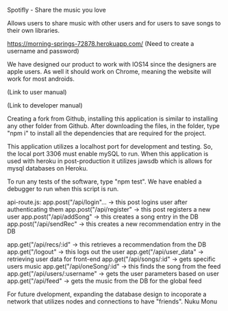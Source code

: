 Spotifly - Share the music you love

Allows users to share music with other users and for users to save songs to their own libraries.

https://morning-springs-72878.herokuapp.com/
(Need to create a username and password)

We have designed our product to work with IOS14 since the designers are apple users. As well it should work on Chrome, meaning the website will work for most androids.

(Link to user manual)

(Link to developer manual)


Creating a fork from Github, installing this application is similar to installing any other folder from Github. After downloading the files, in the folder, type "npm i" to install all the dependencies that are required for the project.

This application utilizes a localhost port for development and testing. So, the local port 3306 must enable mySQL to run. When this application is used with heroku in post-production it utilizes jawsdb which is allows for mysql databases on Heroku.

To run any tests of the software, type "npm test". We have enabled a debugger to run when this script is run.

api-route.js:
app.post("/api/login"... -> this post logins user after authenticating them
app.post("/api/register" -> this post registers a new user
app.post("/api/addSong" -> this creates a song entry in the DB
app.post("/api/sendRec" -> this creates a new recommendation entry in the DB

app.get("/api/recs/:id" -> this retrieves a recommendation from the DB
app.get("/logout" -> this logs out the user
app.get("/api/user_data" -> retrieving user data for front-end
app.get("/api/songs/:id" -> gets specific users music
app.get("/api/oneSong/:id" -> this finds the song from the feed
app.get("/api/users/:username" -> gets the user parameters based on user
app.get("/api/feed" -> gets the music from the DB for the global feed

For future dvelopment, expanding the database design to incoporate a network that utilizes nodes and connections to have "friends".
Nuku Monu


